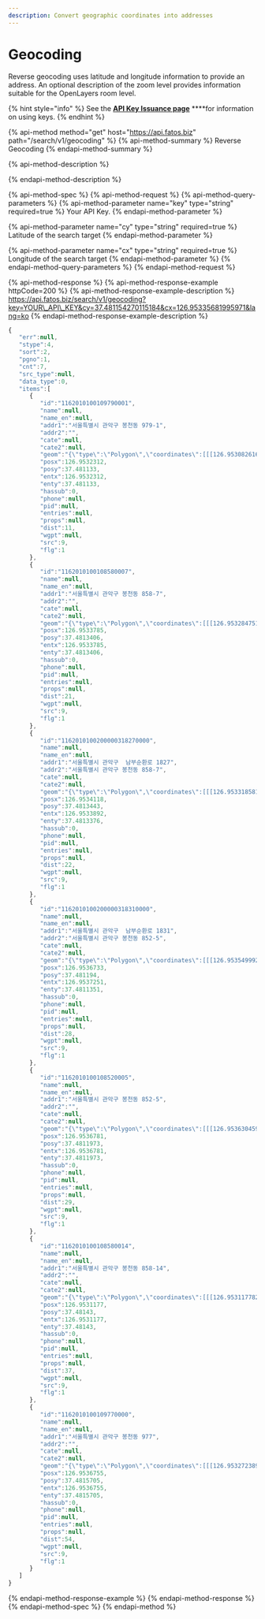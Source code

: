 ```yaml
---
description: Convert geographic coordinates into addresses
---
```


# Geocoding

Reverse geocoding uses latitude and longitude information to provide an address. An optional description of the zoom level provides information suitable for the OpenLayers room level.

{% hint style="info" %}
See the [**API Key Issuance page**](../../get-your-api-key.md) ****for information on using keys.
{% endhint %}

{% api-method method="get" host="https://api.fatos.biz" path="/search/v1/geocoding" %}
{% api-method-summary %}
Reverse Geocoding
{% endapi-method-summary %}

{% api-method-description %}

{% endapi-method-description %}

{% api-method-spec %}
{% api-method-request %}
{% api-method-query-parameters %}
{% api-method-parameter name="key" type="string" required=true %}
Your API Key.
{% endapi-method-parameter %}

{% api-method-parameter name="cy" type="string" required=true %}
Latitude of the search target
{% endapi-method-parameter %}

{% api-method-parameter name="cx" type="string" required=true %}
Longitude of the search target
{% endapi-method-parameter %}
{% endapi-method-query-parameters %}
{% endapi-method-request %}

{% api-method-response %}
{% api-method-response-example httpCode=200 %}
{% api-method-response-example-description %}
https://api.fatos.biz/search/v1/geocoding?key=YOUR\_API\_KEY&cy=37.481154270115184&cx=126.95335681995971&lang=ko
{% endapi-method-response-example-description %}

```javascript
{
   "err":null,
   "stype":4,
   "sort":2,
   "pgno":1,
   "cnt":7,
   "src_type":null,
   "data_type":0,
   "items":[
      {
         "id":"1162010100109790001",
         "name":null,
         "name_en":null,
         "addr1":"서울특별시 관악구 봉천동 979-1",
         "addr2":"",
         "cate":null,
         "cate2":null,
         "geom":"{\"type\":\"Polygon\",\"coordinates\":[[[126.953082616,37.48190784],[126.95330847,37.481852713],[126.952992684,37.48145277],[126.953019523,37.481370195],[126.953970253,37.481000056],[126.953972299,37.480983298],[126.953966091,37.480968249],[126.953971821,37.48085013],[126.953936844,37.480740554],[126.953947977,37.480658658],[126.953946971,37.480640637],[126.953956492,37.480604601],[126.95294559,37.48100024],[126.952841556,37.480961606],[126.952722832,37.480198948],[126.95272197,37.481489002],[126.952762336,37.481501254],[126.953082616,37.48190784]]]}",
         "posx":126.9532312,
         "posy":37.481133,
         "entx":126.9532312,
         "enty":37.481133,
         "hassub":0,
         "phone":null,
         "pid":null,
         "entries":null,
         "props":null,
         "dist":11,
         "wgpt":null,
         "src":9,
         "flg":1
      },
      {
         "id":"1162010100108580007",
         "name":null,
         "name_en":null,
         "addr1":"서울특별시 관악구 봉천동 858-7",
         "addr2":"",
         "cate":null,
         "cate2":null,
         "geom":"{\"type\":\"Polygon\",\"coordinates\":[[[126.953284751,37.481491366],[126.953577002,37.481335462],[126.95346229,37.481199308],[126.953280623,37.481270556],[126.953255657,37.481291232],[126.953209704,37.481401144],[126.953284751,37.481491366]]]}",
         "posx":126.9533785,
         "posy":37.4813406,
         "entx":126.9533785,
         "enty":37.4813406,
         "hassub":0,
         "phone":null,
         "pid":null,
         "entries":null,
         "props":null,
         "dist":21,
         "wgpt":null,
         "src":9,
         "flg":1
      },
      {
         "id":"1162010100200000318270000",
         "name":null,
         "name_en":null,
         "addr1":"서울특별시 관악구  남부순환로 1827",
         "addr2":"서울특별시 관악구 봉천동 858-7",
         "cate":null,
         "cate2":null,
         "geom":"{\"type\":\"Polygon\",\"coordinates\":[[[126.953318581,37.481325593],[126.953276804,37.481414235],[126.953309794,37.481452541],[126.953561773,37.481327404],[126.953491279,37.481239708],[126.953318581,37.481325593]]]}",
         "posx":126.9534118,
         "posy":37.4813443,
         "entx":126.9533892,
         "enty":37.4813376,
         "hassub":0,
         "phone":null,
         "pid":null,
         "entries":null,
         "props":null,
         "dist":22,
         "wgpt":null,
         "src":9,
         "flg":1
      },
      {
         "id":"1162010100200000318310000",
         "name":null,
         "name_en":null,
         "addr1":"서울특별시 관악구  남부순환로 1831",
         "addr2":"서울특별시 관악구 봉천동 852-5",
         "cate":null,
         "cate2":null,
         "geom":"{\"type\":\"Polygon\",\"coordinates\":[[[126.953549992,37.481185312],[126.953613701,37.481275257],[126.953792607,37.481205232],[126.953737606,37.481111596],[126.953549992,37.481185312]]]}",
         "posx":126.9536733,
         "posy":37.481194,
         "entx":126.9537251,
         "enty":37.4811351,
         "hassub":0,
         "phone":null,
         "pid":null,
         "entries":null,
         "props":null,
         "dist":28,
         "wgpt":null,
         "src":9,
         "flg":1
      },
      {
         "id":"1162010100108520005",
         "name":null,
         "name_en":null,
         "addr1":"서울특별시 관악구 봉천동 852-5",
         "addr2":"",
         "cate":null,
         "cate2":null,
         "geom":"{\"type\":\"Polygon\",\"coordinates\":[[[126.953630459,37.481298227],[126.953820028,37.481228668],[126.953733931,37.481093212],[126.953528854,37.481173775],[126.953630459,37.481298227]]]}",
         "posx":126.9536781,
         "posy":37.4811973,
         "entx":126.9536781,
         "enty":37.4811973,
         "hassub":0,
         "phone":null,
         "pid":null,
         "entries":null,
         "props":null,
         "dist":29,
         "wgpt":null,
         "src":9,
         "flg":1
      },
      {
         "id":"1162010100108580014",
         "name":null,
         "name_en":null,
         "addr1":"서울특별시 관악구 봉천동 858-14",
         "addr2":"",
         "cate":null,
         "cate2":null,
         "geom":"{\"type\":\"Polygon\",\"coordinates\":[[[126.953117782,37.481612084],[126.953255657,37.481291232],[126.953280623,37.481270556],[126.953019523,37.481370195],[126.952992684,37.48145277],[126.953117782,37.481612084]]]}",
         "posx":126.9531177,
         "posy":37.48143,
         "entx":126.9531177,
         "enty":37.48143,
         "hassub":0,
         "phone":null,
         "pid":null,
         "entries":null,
         "props":null,
         "dist":37,
         "wgpt":null,
         "src":9,
         "flg":1
      },
      {
         "id":"1162010100109770000",
         "name":null,
         "name_en":null,
         "addr1":"서울특별시 관악구 봉천동 977",
         "addr2":"",
         "cate":null,
         "cate2":null,
         "geom":"{\"type\":\"Polygon\",\"coordinates\":[[[126.953272389,37.481806143],[126.95330847,37.481852713],[126.953865165,37.481673637],[126.954072514,37.481612058],[126.954054217,37.481582678],[126.954032519,37.481566992],[126.953983875,37.481575775],[126.953915368,37.481598451],[126.953861458,37.481584563],[126.953528854,37.481173775],[126.95346229,37.481199308],[126.953797894,37.481603511],[126.953783793,37.481641266],[126.953272389,37.481806143]]]}",
         "posx":126.9536755,
         "posy":37.4815705,
         "entx":126.9536755,
         "enty":37.4815705,
         "hassub":0,
         "phone":null,
         "pid":null,
         "entries":null,
         "props":null,
         "dist":54,
         "wgpt":null,
         "src":9,
         "flg":1
      }
   ]
}
```
{% endapi-method-response-example %}
{% endapi-method-response %}
{% endapi-method-spec %}
{% endapi-method %}

